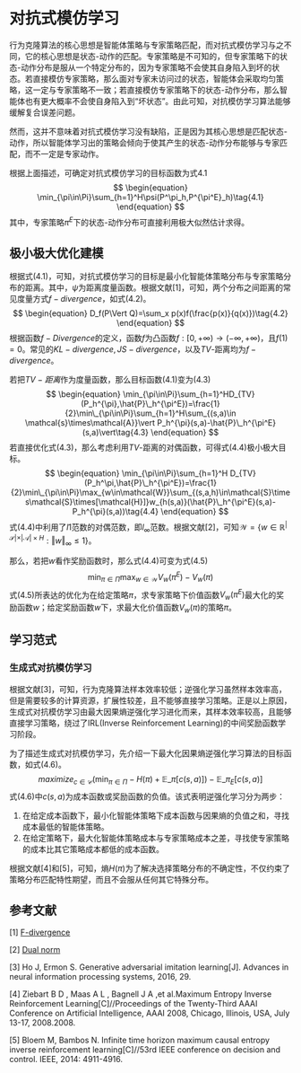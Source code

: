 # 对抗式模仿学习

行为克隆算法的核心思想是智能体策略与专家策略匹配，而对抗式模仿学习与之不同，它的核心思想是状态-动作的匹配。专家策略是不可知的，但专家策略下的状态-动作分布是服从一个特定分布的，因为专家策略不会使其自身陷入到坏的状态。若直接模仿专家策略，那么面对专家未访问过的状态，智能体会采取均匀策略，这一定与专家策略不一致；若直接模仿专家策略下的状态-动作分布，那么智能体也有更大概率不会使自身陷入到“坏状态”。由此可知，对抗模仿学习算法能够缓解复合误差问题。

然而，这并不意味着对抗式模仿学习没有缺陷，正是因为其核心思想是匹配状态-动作，所以智能体学习出的策略会倾向于使其产生的状态-动作分布能够与专家匹配，而不一定是专家动作。

根据上面描述，可确定对抗式模仿学习的目标函数为式4.1
$$
\begin{equation}
\min_{\pi\in\Pi}\sum_{h=1}^H\psi(P^\pi_h,P^{\pi^E}_h)\tag{4.1}
\end{equation}
$$
其中，专家策略$\pi^E$下的状态-动作分布可直接利用极大似然估计求得。



## 极小极大优化建模

根据式(4.1)，可知，对抗式模仿学习的目标是最小化智能体策略分布与专家策略分布的距离。其中，$\psi$为距离度量函数。根据文献[1]，可知，两个分布之间距离的常见度量方式$f-divergence$，如式(4.2)。
$$
\begin{equation}
D_f(P\Vert Q)=\sum_x p(x)f(\frac{p(x)}{q(x)})\tag{4.2}
\end{equation}
$$
根据函数$f-Divergence$的定义，函数$f$为凸函数$f:[0,+\infty)\to(-\infty,+\infty)$，且$f(1)=0$。常见的$KL-divergence,JS-divergence$，以及$TV$-距离均为$f-divergence$。

若把$TV-距离$作为度量函数，那么目标函数(4.1)变为(4.3)
$$
\begin{equation}
\min_{\pi\in\Pi}\sum_{h=1}^HD_{TV}(P_h^{\pi},\hat{P}\_h^{\pi^E})=\frac{1}{2}\min\_{\pi\in\Pi}\sum_{h=1}^H\sum_{(s,a)\in \mathcal{s}\times\mathcal{A}}\vert P_h^{\pi}(s,a)-\hat{P}\_h^{\pi^E}(s,a)\vert\tag{4.3}
\end{equation}
$$
若直接优化式(4.3)，那么考虑利用$TV$-距离的对偶函数，可得式(4.4)极小极大目标。
$$
\begin{equation}
\min_{\pi\in\Pi}\sum_{h=1}^H D_{TV}(P_h^\pi,\hat{P}\_h^{\pi^E})=\frac{1}{2}\min\_{\pi\in\Pi}\max_{w\in\mathcal{W}}\sum_{(s,a,h)\in\mathcal{S}\times\mathcal{S}\times[\mathcal{H}]}w_{h(s,a)}(\hat{P}\_h^{\pi^E}(s,a)-P_h^{\pi}(s,a))\tag{4.4}
\end{equation}
$$
式(4.4)中利用了$l1$范数的对偶范数，即$l_{\infty}$范数。根据文献[2]，可知$\mathcal{W}=\{w\in \mathbb{R}^{\vert\mathcal{S}\vert\times\vert\mathcal{A}\vert\times H}:\Vert w\Vert_{\infty}\le 1\}$。

那么，若把$w$看作奖励函数时，那么式(4.4)可变为式(4.5)
$$
\begin{equation}
\min_{\pi\in\Pi}\max_{w\in\mathcal{W}}V_{w}(\pi^{E})-V_{w}(\pi)\tag{4.5}
\end{equation}
$$
式(4.5)所表达的优化为在给定策略$\pi$，求专家策略下价值函数$V_{w}(\pi^E)$最大化的奖励函数$w$；给定奖励函数$w$下，求最大化价值函数$V_w(\pi)$的策略$\pi$。



## 学习范式

### 生成式对抗模仿学习

根据文献[3]，可知，行为克隆算法样本效率较低；逆强化学习虽然样本效率高，但是需要较多的计算资源，扩展性较差，且不能够直接学习策略。正是以上原因，生成式对抗模仿学习由最大因果熵逆强化学习进化而来，其样本效率较高，且能够直接学习策略，绕过了IRL(Inverse Reinforcement Learning)的中间奖励函数学习阶段。

为了描述生成式对抗模仿学习，先介绍一下最大化因果熵逆强化学习算法的目标函数，如式(4.6)。
$$
\begin{equation}
maximize_{c\in\mathcal{C}}(\min_{\pi\in\Pi}-H(\pi)+\mathbb{E}\_\pi[c(s,a)])-\mathbb{E}\_{\pi_E}[c(s,a)]\tag{4.6}
\end{equation}
$$
式(4.6)中$c(s,a)$为成本函数或奖励函数的负值。该式表明逆强化学习分为两步：

1. 在给定成本函数下，最小化智能体策略下成本函数与因果熵的负值之和，寻找成本最低的智能体策略。
2. 在给定策略下，最大化智能体策略成本与专家策略成本之差，寻找使专家策略的成本比其它策略成本都低的成本函数。

根据文献[4]和[5]，可知，熵$H(\pi)$为了解决选择策略分布的不确定性，不仅约束了策略分布匹配特性期望，而且不会服从任何其它特殊分布。



## 参考文献

[1] [F-divergence](https://en.wikipedia.org/wiki/F-divergence)

[2] [Dual norm](https://en.wikipedia.org/w/index.php?title=Dual_norm&oldid=1029266114)

[3] Ho J, Ermon S. Generative adversarial imitation learning[J]. Advances in neural information processing systems, 2016, 29.

[4] Ziebart B D , Maas A L , Bagnell J A ,et al.Maximum Entropy Inverse Reinforcement Learning[C]//Proceedings of the Twenty-Third AAAI Conference on Artificial Intelligence, AAAI 2008, Chicago, Illinois, USA, July 13-17, 2008.2008.

[5] Bloem M, Bambos N. Infinite time horizon maximum causal entropy inverse reinforcement learning[C]//53rd IEEE conference on decision and control. IEEE, 2014: 4911-4916.
